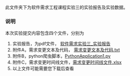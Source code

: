 此文件夹下为软件需求工程课程实验三的实验报告及实验数据。

### 说明

本次实验提交内容包含四个文件，分别为

1. 实验报告，为pdf文件， [软件需求实验三_实验报告](https://github.com/Caiy-c/2019-SRE-CL/tree/master/软件需求实验三/软件需求实验三_实验报告.pdf)
2. 附件A，需求变更文本及代码， [需求变更文本及代码.txt](https://github.com/Caiy-c/2019-SRE-CL/tree/master/软件需求实验三/需求变更文本及代码.txt)
3. 附件B，python爬虫脚本，[PythonApplication1.py](https://github.com/Caiy-c/2019-SRE-CL/tree/master/软件需求实验三/PythonApplication1.py)
4. 附件C，需求变更时间线文件，[需求变更时间线文件.xlsx](https://github.com/Caiy-c/2019-SRE-CL/tree/master/软件需求实验三/需求变更时间线.xlsx)
5. 以上文件可能需要您下载后查看
